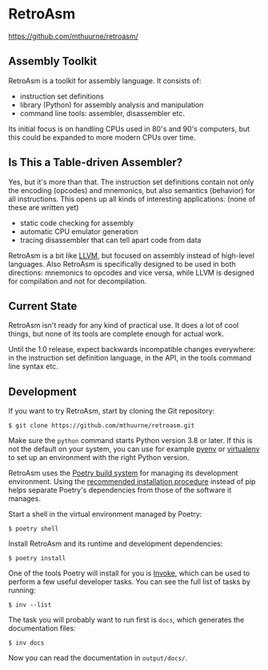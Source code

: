 RetroAsm
========

<https://github.com/mthuurne/retroasm/>

Assembly Toolkit
----------------

RetroAsm is a toolkit for assembly language. It consists of:

- instruction set definitions
- library (Python) for assembly analysis and manipulation
- command line tools: assembler, disassembler etc.

Its initial focus is on handling CPUs used in 80's and 90's computers, but this could be expanded to more modern CPUs over time.

Is This a Table-driven Assembler?
---------------------------------

Yes, but it's more than that. The instruction set definitions contain not only the encoding (opcodes) and mnemonics, but also semantics (behavior) for all instructions. This opens up all kinds of interesting applications: (none of these are written yet)

- static code checking for assembly
- automatic CPU emulator generation
- tracing disassembler that can tell apart code from data

RetroAsm is a bit like [LLVM](https://llvm.org/), but focused on assembly instead of high-level languages. Also RetroAsm is specifically designed to be used in both directions: mnemonics to opcodes and vice versa, while LLVM is designed for compilation and not for decompilation.

Current State
-------------

RetroAsm isn't ready for any kind of practical use. It does a lot of cool things, but none of its tools are complete enough for actual work.

Until the 1.0 release, expect backwards incompatible changes everywhere: in the instruction set definition language, in the API, in the tools command line syntax etc.

Development
-----------

If you want to try RetroAsm, start by cloning the Git repository:

    $ git clone https://github.com/mthuurne/retroasm.git

Make sure the `python` command starts Python version 3.8 or later. If this is not the default on your system, you can use for example [pyenv](https://github.com/pyenv/pyenv) or [virtualenv](https://virtualenv.pypa.io/) to set up an environment with the right Python version.

RetroAsm uses the [Poetry build system](https://poetry.eustace.io/) for managing its development environment. Using the [recommended installation procedure](https://github.com/sdispater/poetry#installation) instead of pip helps separate Poetry's dependencies from those of the software it manages.

Start a shell in the virtual environment managed by Poetry:

    $ poetry shell

Install RetroAsm and its runtime and development dependencies:

    $ poetry install

One of the tools Poetry will install for you is [Invoke](https://www.pyinvoke.org/), which can be used to perform a few useful developer tasks. You can see the full list of tasks by running:

    $ inv --list

The task you will probably want to run first is `docs`, which generates the documentation files:

    $ inv docs

Now you can read the documentation in `output/docs/`.
